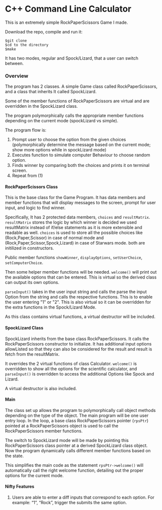 ﻿# C++ Command Line Calculator

This is an extremely simple RockPaperScissors Game I made.

Download the repo, compile and run it:
```
$git clone 
$cd to the directory
$make
```


It has two modes, regular and Spock/Lizard, that a user can switch between.

### Overview

The program has 2 classes. A simple Game class called RockPaperScissors, and a class that inherits It called SpockLizard.

Some of the member functions of RockPaperScissors are virtual and are overridden in the SpockLizard class.

The program polymorphically calls the appropriate member functions depending on the current mode (spockLizard vs simple).

The program flow is:
1. Prompt user to choose the option from the given choices (polymorphically determine the message based on the current mode; show more options while in spockLizard mode)
2. Executes function to simulate computer Behaviour to choose random option.
3. Finds winner by comparing both the choices and prints it on terminal screen.
4. Repeat from (1)

#### RockPaperScissors Class

This is the base class for the Game Program. It has data members and member functions that will display messages to the screen, prompt for user input, and logic to find winner.

Specifically, It has 2 protected data members, `choices` and `resultMatrix`. `resultMatrix` stores the logic by which winner is decided we used resultMatrix instead of if/else statements as it is more extensible and readable as well. `choices` is used to store all the possible choices like (Rock,Paper,Scissor) in case of normal mode and (Rock,Paper,Scissor,Spock,Lizard) in case of Starwars mode. both are initilized in constructors.

Public member functions `showWinner`, `displayOptions`, `setUserChoice`, `setComputerChoice`.


Then some helper member functions will be needed.
`welcome()` will print out the available options that can be entered. This is virtual so the derived class can output its own options.

`parseInput()` takes in the user input string and calls the parse the input Option from the string and calls the respective functions. This is to enable the user entering "1" or "2". This is also virtual so it can be overridden for the extra functions in the Spock/Lizard Mode.

As this class contains virtual functions, a virtual destructor will be included.

#### SpockLizard Class

SpockLizard inherits from the base class RockPaperScissors. It calls the RockPaperScissors constructor to initialize.
It has additional input options allowListed so that they can also be considered for the result and result is fetch from the resultMatrix.

It overrides the 2 virtual functions of class Calculator. `welcome()` is overridden to show all the options for the scientific calculator, and `parseInput()` is overridden to access the additional Options like Spock and Lizard.

A virtual destructor is also included.

#### Main

The class set up allows the program to polymorphically call object methods depending on the type of the object. The main program will be one user entry loop. In the loop, a base class RockPaperScissors pointer (`rpsPtr`) pointed at a RockPaperScissors object is used to call the RockPaperScissors member functions.

The switch to SpockLizard mode will be made by pointing this RockPaperScissors class pointer at a derived SpockLizard class object. Now the program dynamically calls different member functions based on the state.

This simplifies the main code as the statement `rpsPtr->welcome()` will automatically call the right welcome function, detailing out the proper options for the current mode.

#### Nifty Features

1. Users are able to enter a diff inputs that correspond to each option. For example: “1”, “Rock”, trigger the submits the same option.
